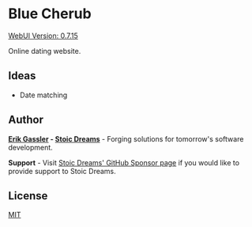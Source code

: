 # Blue Cherub

[WebUI Version: 0.7.15](https://github.com/StoicDreams/RustWebUI)

Online dating website.

## Ideas

* Date matching

## Author

**[Erik Gassler](https://www.erikgassler.com) - [Stoic Dreams](https://www.stoicdreams.com)** - Forging solutions for tomorrow's software development.

**Support** - Visit [Stoic Dreams' GitHub Sponsor page](https://github.com/sponsors/StoicDreams) if you would like to provide support to Stoic Dreams.

## License

[MIT](LICENSE)
